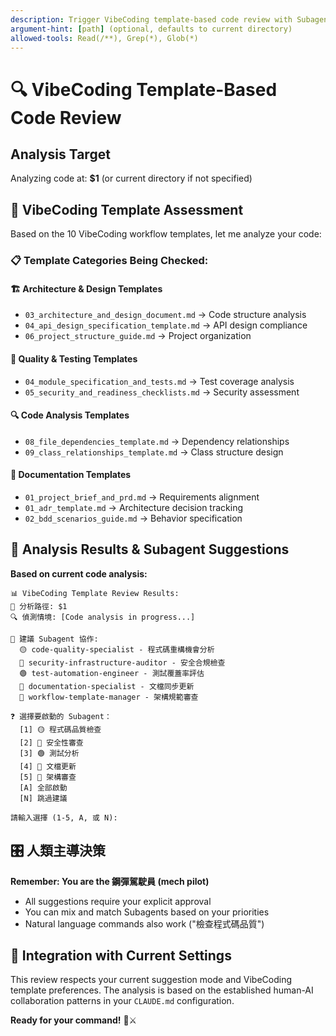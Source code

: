 ```yaml
---
description: Trigger VibeCoding template-based code review with Subagent suggestions
argument-hint: [path] (optional, defaults to current directory)
allowed-tools: Read(/**), Grep(*), Glob(*)
---
```


# 🔍 VibeCoding Template-Based Code Review

## Analysis Target
Analyzing code at: **$1** (or current directory if not specified)

## 🎯 VibeCoding Template Assessment

Based on the 10 VibeCoding workflow templates, let me analyze your code:

### 📋 Template Categories Being Checked:

#### **🏗️ Architecture & Design Templates**
- `03_architecture_and_design_document.md` → Code structure analysis
- `04_api_design_specification_template.md` → API design compliance
- `06_project_structure_guide.md` → Project organization

#### **🧪 Quality & Testing Templates**
- `04_module_specification_and_tests.md` → Test coverage analysis
- `05_security_and_readiness_checklists.md` → Security assessment

#### **🔍 Code Analysis Templates**
- `08_file_dependencies_template.md` → Dependency relationships
- `09_class_relationships_template.md` → Class structure design

#### **📝 Documentation Templates**
- `01_project_brief_and_prd.md` → Requirements alignment
- `01_adr_template.md` → Architecture decision tracking
- `02_bdd_scenarios_guide.md` → Behavior specification

## 🚦 Analysis Results & Subagent Suggestions

**Based on current code analysis:**

```
📊 VibeCoding Template Review Results:
🎯 分析路徑: $1
🔍 偵測情境: [Code analysis in progress...]

🤖 建議 Subagent 協作:
  🟡 code-quality-specialist - 程式碼重構機會分析
  🔴 security-infrastructure-auditor - 安全合規檢查
  🟢 test-automation-engineer - 測試覆蓋率評估
  📝 documentation-specialist - 文檔同步更新
  🎯 workflow-template-manager - 架構規範審查

❓ 選擇要啟動的 Subagent：
  [1] 🟡 程式碼品質檢查
  [2] 🔴 安全性審查
  [3] 🟢 測試分析
  [4] 📝 文檔更新
  [5] 🎯 架構審查
  [A] 全部啟動
  [N] 跳過建議

請輸入選擇 (1-5, A, 或 N):
```

## 🎛️ 人類主導決策

**Remember: You are the 鋼彈駕駛員 (mech pilot)**
- All suggestions require your explicit approval
- You can mix and match Subagents based on your priorities
- Natural language commands also work ("檢查程式碼品質")

## 🔄 Integration with Current Settings

This review respects your current suggestion mode and VibeCoding template preferences. The analysis is based on the established human-AI collaboration patterns in your `CLAUDE.md` configuration.

**Ready for your command!** 🤖⚔️
